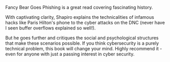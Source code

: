 Fancy Bear Goes Phishing is a great read covering fascinating history. 

With captivating clarity, Shapiro explains the technicalities of infamous hacks like Paris Hilton's phone to the cyber attacks on the DNC (never have I seen buffer overflows explained so well!). 

But he goes further and critiques the social and psychological structures that make these scenarios possible. If you think cybersecurity is a purely technical problem, this book will change your mind. Highly recommend it - even for anyone with just a passing interest in cyber security.
